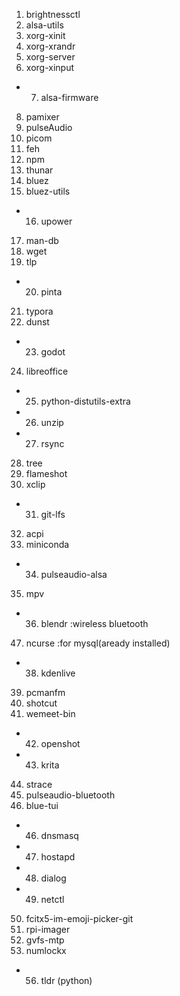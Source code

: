 1. brightnessctl
2. alsa-utils
3. xorg-xinit
4. xorg-xrandr
5. xorg-server
6. xorg-xinput
- 7. alsa-firmware
8. pamixer
9. pulseAudio
10. picom
11. feh
12. npm
13. thunar
14. bluez
15. bluez-utils
- 16. upower
17. man-db
18. wget
19. tlp
- 20. pinta
21. typora
22. dunst
- 23. godot
24. libreoffice
- 25. python-distutils-extra
- 26. unzip
- 27. rsync
28. tree
39. flameshot
30. xclip
- 31. git-lfs
32. acpi
33. miniconda
- 34. pulseaudio-alsa
35. mpv
- 36. blendr :wireless bluetooth
47. ncurse :for mysql(aready installed)
- 38. kdenlive
39. pcmanfm
40. shotcut
41. wemeet-bin
- 42. openshot
- 43. krita
44. strace
45. pulseaudio-bluetooth
45. blue-tui
- 46. dnsmasq
- 47. hostapd
- 48. dialog
- 49. netctl
50. fcitx5-im-emoji-picker-git
51. rpi-imager
52. gvfs-mtp
55. numlockx
- 56. tldr (python)
